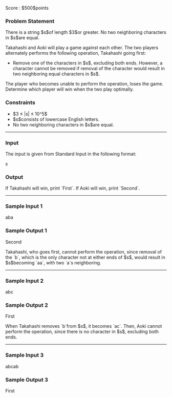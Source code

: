 
<div>

<span>

<span>

<p>
Score : $500$points
</p>

<div>

<section>

### **Problem Statement**

<p>
There is a string $s$of length $3$or greater.
No two neighboring characters in $s$are equal.
</p>

<p>
Takahashi and Aoki will play a game against each other.
The two players alternately performs the following operation, Takahashi going first:
</p>

<ul>

<li>
Remove one of the characters in $s$, excluding both ends. However, a character cannot be removed if removal of the character would result in two neighboring equal characters in $s$.
</li>

</ul>

<p>
The player who becomes unable to perform the operation, loses the game. Determine which player will win when the two play optimally.
</p>

</section>

</div>

<div>

<section>

### **Constraints**

<ul>

<li>
$3 ≤ |s| ≤ 10^5$
</li>

<li>
$s$consists of lowercase English letters.
</li>

<li>
No two neighboring characters in $s$are equal.
</li>

</ul>

</section>

</div>

---

<div>

<div>

<section>

### **Input**

<p>
The input is given from Standard Input in the following format:
</p>

<div>

$s$
</div>

</section>

</div>

<div>

<section>

### **Output**

<p>
If Takahashi will win, print `First`. If Aoki will win, print `Second`.
</p>

</section>

</div>

</div>

---

<div>

<section>

### **Sample Input 1**

<div>

aba

</div>

</section>

</div>

<div>

<section>

### **Sample Output 1**

<div>

Second

</div>

<p>
Takahashi, who goes first, cannot perform the operation, since removal of the `b`, which is the only character not at either ends of $s$, would result in $s$becoming `aa`, with two `a`s neighboring.
</p>

</section>

</div>

---

<div>

<section>

### **Sample Input 2**

<div>

abc

</div>

</section>

</div>

<div>

<section>

### **Sample Output 2**

<div>

First

</div>

<p>
When Takahashi removes `b`from $s$, it becomes `ac`.
Then, Aoki cannot perform the operation, since there is no character in $s$, excluding both ends.
</p>

</section>

</div>

---

<div>

<section>

### **Sample Input 3**

<div>

abcab

</div>

</section>

</div>

<div>

<section>

### **Sample Output 3**

<div>

First

</div>

</section>

</div>

</span>

</span>

</div>
